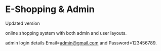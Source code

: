 # E-Shopping & Admin

Updated version


online shopping system with both admin and user layouts.

admin login details  Email=admin@gmail.com and Password=123456789.
